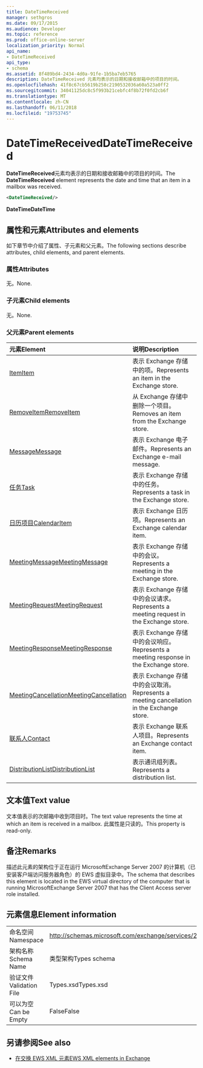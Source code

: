 ```yaml
---
title: DateTimeReceived
manager: sethgros
ms.date: 09/17/2015
ms.audience: Developer
ms.topic: reference
ms.prod: office-online-server
localization_priority: Normal
api_name:
- DateTimeReceived
api_type:
- schema
ms.assetid: 8f489bd4-2434-4d0a-91fe-1b5ba7eb5765
description: DateTimeReceived 元素均表示的日期和接收邮箱中的项目的时间。
ms.openlocfilehash: 41f8c67cb5619b258c2190532036a60a523a0ff2
ms.sourcegitcommit: 34041125dc8c5f993b21cebfc4f8b72f0fd2cb6f
ms.translationtype: MT
ms.contentlocale: zh-CN
ms.lasthandoff: 06/11/2018
ms.locfileid: "19753745"
---
```

# <a name="datetimereceived"></a><span data-ttu-id="24093-103">DateTimeReceived</span><span class="sxs-lookup"><span data-stu-id="24093-103">DateTimeReceived</span></span>

<span data-ttu-id="24093-104">**DateTimeReceived**元素均表示的日期和接收邮箱中的项目的时间。</span><span class="sxs-lookup"><span data-stu-id="24093-104">The **DateTimeReceived** element represents the date and time that an item in a mailbox was received.</span></span> 
  
```xml
<DateTimeReceived/>
```

<span data-ttu-id="24093-105">**DateTime**</span><span class="sxs-lookup"><span data-stu-id="24093-105">**DateTime**</span></span>

## <a name="attributes-and-elements"></a><span data-ttu-id="24093-106">属性和元素</span><span class="sxs-lookup"><span data-stu-id="24093-106">Attributes and elements</span></span>

<span data-ttu-id="24093-107">如下章节中介绍了属性、子元素和父元素。</span><span class="sxs-lookup"><span data-stu-id="24093-107">The following sections describe attributes, child elements, and parent elements.</span></span>
  
### <a name="attributes"></a><span data-ttu-id="24093-108">属性</span><span class="sxs-lookup"><span data-stu-id="24093-108">Attributes</span></span>

<span data-ttu-id="24093-109">无。</span><span class="sxs-lookup"><span data-stu-id="24093-109">None.</span></span>
  
### <a name="child-elements"></a><span data-ttu-id="24093-110">子元素</span><span class="sxs-lookup"><span data-stu-id="24093-110">Child elements</span></span>

<span data-ttu-id="24093-111">无。</span><span class="sxs-lookup"><span data-stu-id="24093-111">None.</span></span>
  
### <a name="parent-elements"></a><span data-ttu-id="24093-112">父元素</span><span class="sxs-lookup"><span data-stu-id="24093-112">Parent elements</span></span>

|<span data-ttu-id="24093-113">**元素**</span><span class="sxs-lookup"><span data-stu-id="24093-113">**Element**</span></span>|<span data-ttu-id="24093-114">**说明**</span><span class="sxs-lookup"><span data-stu-id="24093-114">**Description**</span></span>|
|:-----|:-----|
|[<span data-ttu-id="24093-115">Item</span><span class="sxs-lookup"><span data-stu-id="24093-115">Item</span></span>](item.md) <br/> |<span data-ttu-id="24093-116">表示 Exchange 存储中的项。</span><span class="sxs-lookup"><span data-stu-id="24093-116">Represents an item in the Exchange store.</span></span>  <br/> |
|[<span data-ttu-id="24093-117">RemoveItem</span><span class="sxs-lookup"><span data-stu-id="24093-117">RemoveItem</span></span>](removeitem.md) <br/> |<span data-ttu-id="24093-118">从 Exchange 存储中删除一个项目。</span><span class="sxs-lookup"><span data-stu-id="24093-118">Removes an item from the Exchange store.</span></span>  <br/> |
|[<span data-ttu-id="24093-119">Message</span><span class="sxs-lookup"><span data-stu-id="24093-119">Message</span></span>](message-ex15websvcsotherref.md) <br/> |<span data-ttu-id="24093-120">表示 Exchange 电子邮件。</span><span class="sxs-lookup"><span data-stu-id="24093-120">Represents an Exchange e-mail message.</span></span>  <br/> |
|[<span data-ttu-id="24093-121">任务</span><span class="sxs-lookup"><span data-stu-id="24093-121">Task</span></span>](task.md) <br/> |<span data-ttu-id="24093-122">表示 Exchange 存储中的任务。</span><span class="sxs-lookup"><span data-stu-id="24093-122">Represents a task in the Exchange store.</span></span>  <br/> |
|[<span data-ttu-id="24093-123">日历项目</span><span class="sxs-lookup"><span data-stu-id="24093-123">CalendarItem</span></span>](calendaritem.md) <br/> |<span data-ttu-id="24093-124">表示 Exchange 日历项。</span><span class="sxs-lookup"><span data-stu-id="24093-124">Represents an Exchange calendar item.</span></span>  <br/> |
|[<span data-ttu-id="24093-125">MeetingMessage</span><span class="sxs-lookup"><span data-stu-id="24093-125">MeetingMessage</span></span>](meetingmessage.md) <br/> |<span data-ttu-id="24093-126">表示 Exchange 存储中的会议。</span><span class="sxs-lookup"><span data-stu-id="24093-126">Represents a meeting in the Exchange store.</span></span>  <br/> |
|[<span data-ttu-id="24093-127">MeetingRequest</span><span class="sxs-lookup"><span data-stu-id="24093-127">MeetingRequest</span></span>](meetingrequest.md) <br/> |<span data-ttu-id="24093-128">表示 Exchange 存储中的会议请求。</span><span class="sxs-lookup"><span data-stu-id="24093-128">Represents a meeting request in the Exchange store.</span></span>  <br/> |
|[<span data-ttu-id="24093-129">MeetingResponse</span><span class="sxs-lookup"><span data-stu-id="24093-129">MeetingResponse</span></span>](meetingresponse.md) <br/> |<span data-ttu-id="24093-130">表示 Exchange 存储中的会议响应。</span><span class="sxs-lookup"><span data-stu-id="24093-130">Represents a meeting response in the Exchange store.</span></span>  <br/> |
|[<span data-ttu-id="24093-131">MeetingCancellation</span><span class="sxs-lookup"><span data-stu-id="24093-131">MeetingCancellation</span></span>](meetingcancellation.md) <br/> |<span data-ttu-id="24093-132">表示 Exchange 存储中的会议取消。</span><span class="sxs-lookup"><span data-stu-id="24093-132">Represents a meeting cancellation in the Exchange store.</span></span>  <br/> |
|[<span data-ttu-id="24093-133">联系人</span><span class="sxs-lookup"><span data-stu-id="24093-133">Contact</span></span>](contact.md) <br/> |<span data-ttu-id="24093-134">表示 Exchange 联系人项目。</span><span class="sxs-lookup"><span data-stu-id="24093-134">Represents an Exchange contact item.</span></span>  <br/> |
|[<span data-ttu-id="24093-135">DistributionList</span><span class="sxs-lookup"><span data-stu-id="24093-135">DistributionList</span></span>](distributionlist.md) <br/> |<span data-ttu-id="24093-136">表示通讯组列表。</span><span class="sxs-lookup"><span data-stu-id="24093-136">Represents a distribution list.</span></span>  <br/> |
   
## <a name="text-value"></a><span data-ttu-id="24093-137">文本值</span><span class="sxs-lookup"><span data-stu-id="24093-137">Text value</span></span>

<span data-ttu-id="24093-138">文本值表示的次邮箱中收到项目时。</span><span class="sxs-lookup"><span data-stu-id="24093-138">The text value represents the time at which an item is received in a mailbox.</span></span> <span data-ttu-id="24093-139">此属性是只读的。</span><span class="sxs-lookup"><span data-stu-id="24093-139">This property is read-only.</span></span>
  
## <a name="remarks"></a><span data-ttu-id="24093-140">备注</span><span class="sxs-lookup"><span data-stu-id="24093-140">Remarks</span></span>

<span data-ttu-id="24093-141">描述此元素的架构位于正在运行 MicrosoftExchange Server 2007 的计算机（已安装客户端访问服务器角色）的 EWS 虚拟目录中。</span><span class="sxs-lookup"><span data-stu-id="24093-141">The schema that describes this element is located in the EWS virtual directory of the computer that is running MicrosoftExchange Server 2007 that has the Client Access server role installed.</span></span>
  
## <a name="element-information"></a><span data-ttu-id="24093-142">元素信息</span><span class="sxs-lookup"><span data-stu-id="24093-142">Element information</span></span>

|||
|:-----|:-----|
|<span data-ttu-id="24093-143">命名空间</span><span class="sxs-lookup"><span data-stu-id="24093-143">Namespace</span></span>  <br/> |http://schemas.microsoft.com/exchange/services/2006/types  <br/> |
|<span data-ttu-id="24093-144">架构名称</span><span class="sxs-lookup"><span data-stu-id="24093-144">Schema Name</span></span>  <br/> |<span data-ttu-id="24093-145">类型架构</span><span class="sxs-lookup"><span data-stu-id="24093-145">Types schema</span></span>  <br/> |
|<span data-ttu-id="24093-146">验证文件</span><span class="sxs-lookup"><span data-stu-id="24093-146">Validation File</span></span>  <br/> |<span data-ttu-id="24093-147">Types.xsd</span><span class="sxs-lookup"><span data-stu-id="24093-147">Types.xsd</span></span>  <br/> |
|<span data-ttu-id="24093-148">可以为空</span><span class="sxs-lookup"><span data-stu-id="24093-148">Can be Empty</span></span>  <br/> |<span data-ttu-id="24093-149">False</span><span class="sxs-lookup"><span data-stu-id="24093-149">False</span></span>  <br/> |
   
## <a name="see-also"></a><span data-ttu-id="24093-150">另请参阅</span><span class="sxs-lookup"><span data-stu-id="24093-150">See also</span></span>

- [<span data-ttu-id="24093-151">在交换 EWS XML 元素</span><span class="sxs-lookup"><span data-stu-id="24093-151">EWS XML elements in Exchange</span></span>](ews-xml-elements-in-exchange.md)

